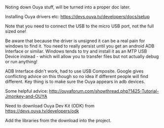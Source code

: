 Noting down Ouya stuff, will be turned into a proper doc later.

Installing Ouya drivers etc:
<https://devs.ouya.tv/developers/docs/setup>

Note that you need to connect the USB to the micro USB port, not the
full sized one!

Be aware that because the driver is unsigned it can be a real pain for
windows to find it. You need to really persist until you get an android
ADB Interface or similar. Windows tends to try and install it as an MTP
USB Device instead - which will allow you to transfer files but not
actually debug or run anything!

ADB Interface didn't work, had to use USB Composite. Google gives
conflicting advice on this though so no idea if different people will
find different. Key thing is to make sure the Ouya appears in adb
devices.

Some helpful advice:
<http://ouyaforum.com/showthread.php?1425-Tutorial-Jmonkey-and-OUYA>

Need to download Ouya Dev Kit (ODK) from
<https://devs.ouya.tv/developers/odk>

Add the libraries from the download into the project.
